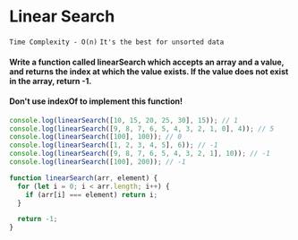 # Linear Search

`Time Complexity - O(n)`
`It's the best for unsorted data`

#### Write a function called linearSearch which accepts an array and a value, and returns the index at which the value exists. If the value does not exist in the array, return -1.

#### Don't use indexOf to implement this function!

```javascript
console.log(linearSearch([10, 15, 20, 25, 30], 15)); // 1
console.log(linearSearch([9, 8, 7, 6, 5, 4, 3, 2, 1, 0], 4)); // 5
console.log(linearSearch([100], 100)); // 0
console.log(linearSearch([1, 2, 3, 4, 5], 6)); // -1
console.log(linearSearch([9, 8, 7, 6, 5, 4, 3, 2, 1], 10)); // -1
console.log(linearSearch([100], 200)); // -1
```

```javascript
function linearSearch(arr, element) {
  for (let i = 0; i < arr.length; i++) {
    if (arr[i] === element) return i;
  }

  return -1;
}
```
